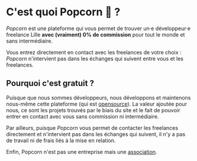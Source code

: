 # C'est quoi Popcorn 🍿 ?

_Popcorn_ est une plateforme qui vous permet de trouver un·e développeur·e freelance Lille **avec (vraiment) 0% de commission** pour tout le monde et sans intermédiaire.

Vous entrez directement en contact avec les freelances de votre choix : _Popcorn_ n'intervient pas dans les échanges qui suivent entre vous et les freelances.

## Pourquoi c'est gratuit ?

Puisque que nous sommes développeurs, nous développons et maintenons nous-même cette plateforme (qui est [opensource](https://github.com/popcorn-lille/popcorn-lille)). La valeur ajoutée pour nous, ce sont les projets trouvés par le biais du site et le fait de pouvoir entrer en contact avec vous sans commission ni intermédiaire.

Par ailleurs, puisque _Popcorn_ vous permet de contacter les freelances directement et n'intervient pas dans les échanges qui suivent, il n'y a pas de travail ni de frais liés à la mise en relation.

Enfin, Popcorn n'est pas une entreprise mais une [association](https://opencollective.com/popcorn).
